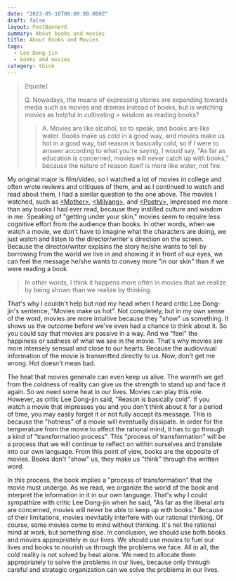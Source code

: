 ```yaml
---
date: "2023-05-16T00:00:00.000Z"
draft: false
layout: PostBannerX
summary: About books and movies
title: About Books and Movies
tags:
  - Lee Dong-jin
  - books and movies
category: think
---
```


> [!quote]
>
> Q. Nowadays, the means of expressing stories are expanding towards media such as movies and dramas instead of books, but is watching movies as helpful in cultivating > wisdom as reading books?
>
> > A. Movies are like alcohol, so to speak, and books are like water. Books make us cold in a good way, and movies make us hot in a good way, but reason is basically cold, so if I were to answer according to what you're saying, I would say, "As far as education is concerned, movies will never catch up with books," because the nature of reason itself is more like water, not fire.

My original major is film/video, so I watched a lot of movies in college and often wrote reviews and critiques of them, and as I continued to watch and read about them, I had a similar question to the one above. The movies I watched, such as [\<Mother\>](https://www.imdb.com/title/tt1216496/), [\<Milyang\>](https://www.imdb.com/title/tt0817225/), and [\<Poetry\>](https://www.imdb.com/title/tt1287878/), impressed me more than any books I had ever read, because they instilled culture and wisdom in me. Speaking of "getting under your skin," movies seem to require less cognitive effort from the audience than books. In other words, when we watch a movie, we don't have to imagine what the characters are doing, we just watch and listen to the director/writer's direction on the screen. Because the director/writer explains the story he/she wants to tell by borrowing from the world we live in and showing it in front of our eyes, we can feel the message he/she wants to convey more "in our skin" than if we were reading a book.

> In other words, I think it happens more often in movies that we realize by being shown than we realize by thinking.

That's why I couldn't help but nod my head when I heard critic Lee Dong-jin's sentence, "Movies make us hot". Not completely, but in my own sense of the word, movies are more intuitive because they "show" us something. It shows us the outcome before we've even had a chance to think about it. So you could say that movies are passive in a way. And we "feel" the happiness or sadness of what we see in the movie. That's why movies are more intensely sensual and close to our hearts. Because the audiovisual information of the movie is transmitted directly to us.
Now, don't get me wrong. Hot doesn't mean bad.

The heat that movies generate can even keep us alive. The warmth we get from the coldness of reality can give us the strength to stand up and face it again. So we need some heat in our lives. Movies can play this role.
However, as critic Lee Dong-jin said, "Reason is basically cold". If you watch a movie that impresses you and you don't think about it for a period of time, you may easily forget it or not fully accept its message. This is because the "hotness" of a movie will eventually dissipate. In order for the temperature from the movie to affect the rational mind, it has to go through a kind of "transformation process". This "process of transformation" will be a process that we will continue to reflect on within ourselves and translate into our own language.
From this point of view, books are the opposite of movies. Books don't "show" us, they make us "think" through the written word.

In this process, the book implies a "process of transformation" that the movie must undergo. As we read, we organize the world of the book and interpret the information in it in our own language.
That's why I could sympathize with critic Lee Dong-jin when he said, "As far as the liberal arts are concerned, movies will never be able to keep up with books." Because of their limitations, movies inevitably interfere with our rational thinking. Of course, some movies come to mind without thinking.
It's not the rational mind at work, but something else. In conclusion, we should use both books and movies appropriately in our lives. We should use movies to fuel our lives and books to nourish us through the problems we face. All in all, the cold reality is not solved by heat alone. We need to allocate them appropriately to solve the problems in our lives, because only through careful and strategic organization can we solve the problems in our lives.
